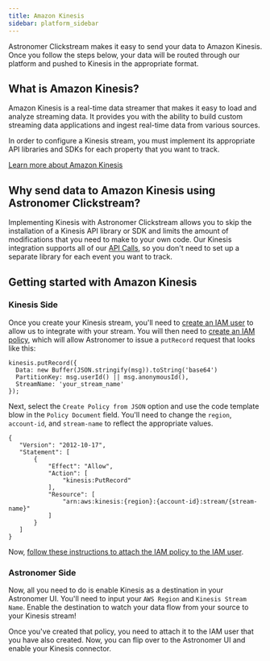 ```yaml
---
title: Amazon Kinesis
sidebar: platform_sidebar
---
```

Astronomer Clickstream makes it easy to send your data to Amazon Kinesis. Once you follow the steps below, your data will be routed through our platform and pushed to Kinesis in the appropriate format. 

## What is Amazon Kinesis?

Amazon Kinesis is a real-time data streamer that makes it easy to load and analyze streaming data. It provides you with the ability to build custom streaming data applications and ingest real-time data from various sources.

In order to configure a Kinesis stream, you must implement its appropriate API libraries and SDKs for each property that you want to track.

[Learn more about Amazon Kinesis](https://aws.amazon.com/documentation/kinesis/)

## Why send data to Amazon Kinesis using Astronomer Clickstream?

Implementing Kinesis with Astronomer Clickstream allows you to skip the installation of a Kinesis API library or SDK and limits the amount of modifications that you need to make to your own code. Our Kinesis integration supports all of our [API Calls](../calls.html), so you don't need to set up a separate library for each event you want to track. 

## Getting started with Amazon Kinesis

### Kinesis Side

Once you create your Kinesis stream, you'll need to [create an IAM user](http://docs.aws.amazon.com/IAM/latest/UserGuide/id_users_create.html#id_users_create_console) to allow us to integrate with your stream. You will then need to [create an IAM policy](http://docs.aws.amazon.com/IAM/latest/UserGuide/access_policies_create.html), which will allow Astronomer to issue a `putRecord` request that looks like this:
```
kinesis.putRecord({
  Data: new Buffer(JSON.stringify(msg)).toString('base64')
  PartitionKey: msg.userId() || msg.anonymousId(),
  StreamName: 'your_stream_name'
});
```

Next, select the `Create Policy from JSON` option and use the code template blow in the `Policy Document` field. You'll need to change the `region`, `account-id`, and `stream-name` to reflect the appropriate values.
```
{
   "Version": "2012-10-17",
   "Statement": [
       {
           "Effect": "Allow",
           "Action": [
               "kinesis:PutRecord"
           ],
           "Resource": [
               "arn:aws:kinesis:{region}:{account-id}:stream/{stream-name}"
           ]
       }
   ]
}
```
Now, [follow these instructions to attach the IAM policy to the IAM user](http://docs.aws.amazon.com/IAM/latest/UserGuide/access_policies_managed-using.html#attach-managed-policy-console).

### Astronomer Side

Now, all you need to do is enable Kinesis as a destination in your Astronomer UI. You'll need to input your `AWS Region` and `Kinesis Stream Name`. Enable the destination to watch your data flow from your source to your Kinesis stream!


Once you've created that policy, you need to attach it to the IAM user that you have also created. Now, you can flip over to the Astronomer UI and enable your Kinesis connector.
